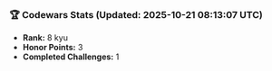### 🏆 Codewars Stats (Updated: 2025-10-21 08:13:07 UTC)

- **Rank:** 8 kyu
- **Honor Points:** 3
- **Completed Challenges:** 1
